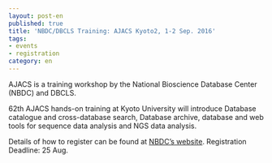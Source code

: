 ```yaml
---
layout: post-en
published: true
title: 'NBDC/DBCLS Training: AJACS Kyoto2, 1-2 Sep. 2016'
tags:
- events
- registration
category: en
---
```

AJACS is a training workshop by the National Bioscience Database Center (NBDC) and DBCLS.

 

62th AJACS hands-on training at Kyoto University will introduce Database catalogue and cross-database search, Database archive, database and web tools for sequence data analysis and NGS data analysis.

 

Details of how to register can be found at [NBDC’s website](http://eventss.biosciencedbc.jp/training/ajacs62). Registration Deadline: 25 Aug.
